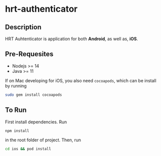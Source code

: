 # hrt-authenticator

## Description
HRT Auhtenticator is application for both **Android**, as well as, **iOS**.

## Pre-Requesites
- Nodejs >= 14
- Java >= 11

If on Mac developing for iOS, you also need `cocoapods`, which can be install by running
```bash
sudo gem install cocoapods
```

## To Run
First install dependencies. Run
```bash
npm install
```
in the root folder of project. Then, run
```bash
cd ios && pod install
```